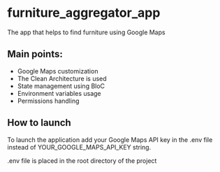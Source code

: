 # furniture_aggregator_app
The app that helps to find furniture using Google Maps

## Main points:

- Google Maps customization
- The Clean Architecture is used
- State management using BloC
- Environment variables usage
- Permissions handling

## How to launch
To launch the application add your Google Maps API key in the .env file instead of YOUR_GOOGLE_MAPS_API_KEY string.

.env file is placed in the root directory of the project
